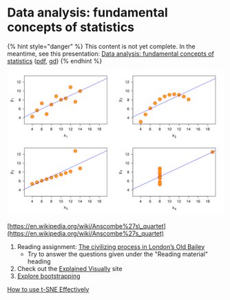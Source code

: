 # Data analysis: fundamental concepts of statistics

{% hint style="danger" %}
This content is not yet complete. In the meantime, see this presentation: [Data analysis: fundamental concepts of statistics](https://docs.google.com/presentation/d/e/2PACX-1vR7OYZauaLDOFf3M2ACynBcW77Ezx7SDSh5heLEzxOdc0ExMujU5t7GpksgdHpXbQKE9mpYPxlWT6c-/pub?start=false&loop=false&delayms=3000) \([pdf](http://docs.google.com/presentation/d/1LYYXZJ3WOHCThv_i4fA_anx_s0LkYxFQ0wzJpC8KaSk/export/pdf), [gd](https://docs.google.com/presentation/d/1LYYXZJ3WOHCThv_i4fA_anx_s0LkYxFQ0wzJpC8KaSk/edit?usp=sharing)\)
{% endhint %}

![Anscombe&apos;s quartet, a set of datasets that have identical descriptive statistics \(means, variances, correlation\)](.gitbook/assets/image%20%283%29.png)

[https://en.wikipedia.org/wiki/Anscombe%27s\_quartet](https://en.wikipedia.org/wiki/Anscombe%27s_quartet)

1. Reading assignment: [The civilizing process in London’s Old Bailey](https://www.ncbi.nlm.nih.gov/pmc/articles/PMC4084475/pdf/pnas.201405984.pdf)
   * Try to answer the questions given under the "Reading material" heading
2. Check out the [Explained Visually](http://setosa.io/ev/) site
3. [Explore bootstrapping](http://www.lock5stat.com/StatKey/bootstrap_1_quant/bootstrap_1_quant.html)



[How to use t-SNE Effectively](http://distill.pub/2016/misread-tsne/)

## 

